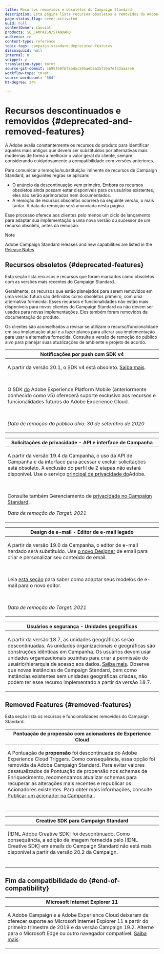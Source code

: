 ```yaml
---
title: Recursos removidos e obsoletos do Campaign Standard
description: Esta página lista recursos obsoletos e removidos do Adobe Campaign Standard.
page-status-flag: never-activated
uuid: null
contentOwner: sauviat
products: SG_CAMPAIGN/STANDARD
audience: rn
content-type: reference
topic-tags: campaign-standard-deprecated-features
discoiquuid: null
internal: n
snippet: y
translation-type: tm+mt
source-git-commit: 5b99fb9fbf8bdac506aeb8a35f30a7ef33aaa7e6
workflow-type: tm+mt
source-wordcount: '664'
ht-degree: 34%

---
```



# Recursos descontinuados e removidos {#deprecated-and-removed-features}

A Adobe avalia constantemente os recursos do produto para identificar aqueles mais antigos que devem ser substituídos por alternativas mais modernas de forma a melhorar o valor geral do cliente, sempre considerando cuidadosamente a compatibilidade com versões anteriores.

Para comunicar a remoção/substituição iminente de recursos de Campaign Standard, as seguintes regras se aplicam:

* O anúncio da descontinuação vem primeiro. Embora os recursos obsoletos ainda possam estar disponíveis para os usuários existentes, eles não serão aprimorados nem documentados.
* A remoção de recursos obsoletos ocorrerá na seguinte versão, o mais tardar. A data da remoção será anunciada nesta página.

Esse processo oferece aos clientes pelo menos um ciclo de lançamento para adaptar sua implementação a uma nova versão ou sucessor de um recurso obsoleto, antes da remoção.

>[!NOTE]
>Adobe Campaign Standard releases and new capabilities are listed in the [Release Notes](../../rn/using/release-notes.md).


## Recursos obsoletos {#deprecated-features}

Esta seção lista recursos e recursos que foram marcados como obsoletos com as versões mais recentes do Campaign Standard.

Geralmente, os recursos que estão planejados para serem removidos em uma versão futura são definidos como obsoletos primeiro, com uma alternativa fornecida. Esses recursos e funcionalidades não estão mais disponíveis para novos clientes do Campaign Standard ou não devem ser usados para novas implementações. Eles também foram removidos da documentação do produto.

Os clientes são aconselhados a revisar se utilizam o recurso/funcionalidade em sua implantação atual e a fazer planos para alterar sua implementação para usar a alternativa fornecida. Consulte a versão de remoção do público alvo para planejar suas atualizações de ambiente e projeto de acordo.

<table> 
 <thead> 
  <tr> 
   <th> <strong>Notificações por push com SDK v4</strong><br /> </th> 
  </tr> 
 </thead> 
 <tbody> 
  <tr> 
   <td> <p> A partir da versão 20.1, o SDK v4 está obsoleto. <a href="https://aep-sdks.gitbook.io/docs/version-4-sdk-end-of-support-faq">Saiba mais</a>.</p><br/>
   <p>O SDK <a href="https://aep-sdks.gitbook.io/docs/">do</a> Adobe Experience Platform Mobile (anteriormente conhecido como v5) oferecerá suporte exclusivo aos recursos e funcionalidades futuros do Adobe Experience Cloud.</p></br>
     <p>
     <em>Data de remoção do público alvo: 30 de setembro de 2020</em></p>
     </td> 
  </tr> 
 </tbody> 
</table>
<table> 
 <thead> 
  <tr> 
   <th> <strong>Solicitações de privacidade - API e interface de Campanha</strong><br /> </th> 
  </tr> 
 </thead> 
 <tbody> 
  <tr> 
   <td> <p>A partir da versão 19.4 da Campanha, o uso da API de Campanha e da interface para acessar e excluir solicitações está obsoleto. A exclusão do perfil de 2 etapas não estará disponível. Use o serviço <a href="https://www.adobe.io/apis/experiencecloud/gdpr.html">principal de privacidade do</a>Adobe.</p></br>
   <p>Consulte também Gerenciamento de <a href="https://helpx.adobe.com/campaign/kb/acs-privacy.html">privacidade no Campaign Standard</a>.</p>
  <p> 
  <em>Data de remoção do Target: 2021</em></p>
   </td> 
  </tr> 
 </tbody> 
</table>

<table> 
 <thead> 
  <tr> 
   <th> <strong>Design de e-mail - Editor de e-mail legado</strong><br /> </th> 
  </tr> 
 </thead> 
 <tbody> 
  <tr> 
   <td> <p>A partir da versão 19.0 da Campanha, o editor de e-mail herdado será substituído. Use <a href="https://docs.adobe.com/content/help/en/campaign-standard/using/designing-content/designing-content-in-adobe-campaign.html">o novo Designer</a> de email para criar e personalizar seu conteúdo de email. </p></br>
   <p>Leia <a href="https://docs.adobe.com/content/help/pt-BR/campaign-standard/using/designing-content/building-email-content/using-existing-content.html">esta seção</a> para saber como adaptar seus modelos de e-mail para o novo editor.</p></br>
  <p> 
  <em>Data de remoção do Target: 2021</em></p>
   </td> 
  </tr> 
 </tbody> 
</table>

<table> 
 <thead> 
  <tr> 
   <th> <strong>Usuários e segurança - Unidades geográficas</strong><br /> </th> 
  </tr> 
 </thead> 
 <tbody> 
  <tr> 
   <td> <p>A partir da versão 18.7, as unidades geográficas serão descontinuadas. As unidades organizacionais e geográficas são construções idênticas em Campanha. Os usuários devem usar unidades organizacionais sozinhas para criar a permissão do usuário/hierarquia de acesso aos dados. <a href="https://helpx.adobe.com/campaign/standard/administration/using/organizational-units.html">Saiba mais</a>. Observe que novas instâncias de Campaign Standard, bem como instâncias existentes sem unidades geográficas criadas, não podem ter esse recurso implementado a partir da versão 18.7.</p>
   </td> 
  </tr> 
 </tbody> 
</table>

## Removed Features {#removed-features}

Esta seção lista os recursos e funcionalidades removidos do Campaign Standard.

<table> 
 <thead> 
  <tr> 
   <th> <strong>Pontuação de propensão com acionadores de Experience Cloud</strong><br /> </th> 
  </tr> 
 </thead> 
 <tbody> 
  <tr> 
   <td> <p>A Pontuação de <b>propensão</b> foi descontinuada do Adobe Experience Cloud Triggers. Como consequência, essa opção foi removida da Adobe Campaign Standard. Para evitar valores desatualizados de Pontuação de propensão nos schemas de Enriquecimento, recomendamos atualizar schemas para recuperar as alterações mais recentes e republicar os Acionadores existentes. Para obter mais informações, consulte <a href="https://docs.adobe.com/content/help/en/campaign-standard/using/integrating-with-adobe-cloud/working-with-campaign-and-triggers/using-triggers-in-campaign.html#publishing-trigger-in-campaign"> Publicar um acionador na Campanha </a>.
</p></br>
   </td> 
  </tr> 
 </tbody> 
</table>

<table> 
 <thead> 
  <tr> 
   <th> <strong>Creative SDK para Campaign Standard</strong><br /> </th> 
  </tr> 
 </thead> 
 <tbody> 
  <tr> 
   <td> <p>[!DNL Adobe Creative SDK] foi descontinuado. Como consequência, a edição de imagem fornecida pelo [!DNL Creative SDK] em emails do Campaign Standard não está mais disponível a partir da versão 20.2 da Campaign.</p></br>
   </td> 
  </tr> 
 </tbody> 
</table>

## Fim da compatibilidade do {#end-of-compatibility}

<table> 
 <thead> 
  <tr> 
   <th> <strong>Microsoft Internet Explorer 11</strong><br /> </th> 
  </tr> 
 </thead> 
 <tbody> 
  <tr> 
   <td> <p>A Adobe Campaign e a Adobe Experience Cloud deixaram de oferecer suporte ao Microsoft Internet Explorer 11 a partir do primeiro trimestre de 2019 e da versão Campaign 19.2. Alterne para o Microsoft Edge ou outro navegador compatível. <a href="https://docs.adobe.com/content/help/en/campaign-standard/using/administrating/about-configuration-guidelines.html#compatible-browsers">Saiba mais</a>.</p>
   </td> 
  </tr> 
 </tbody> 
</table>
